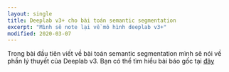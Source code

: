 ```yaml
---
layout: single
title: Deeplab v3+ cho bài toán semantic segmentation
excerpt: "Mình sẽ note lại về mô hình deeplab v3+"
modified: 2020-03-07
---
```


Trong bài đầu tiên viết về bài toán semantic segmentation mình sẽ nói về phần lý thuyết của Deeplab v3. Bạn có thể tìm hiểu bài báo gốc tại [đây](https://arxiv.org/pdf/1706.05587.pdf)
